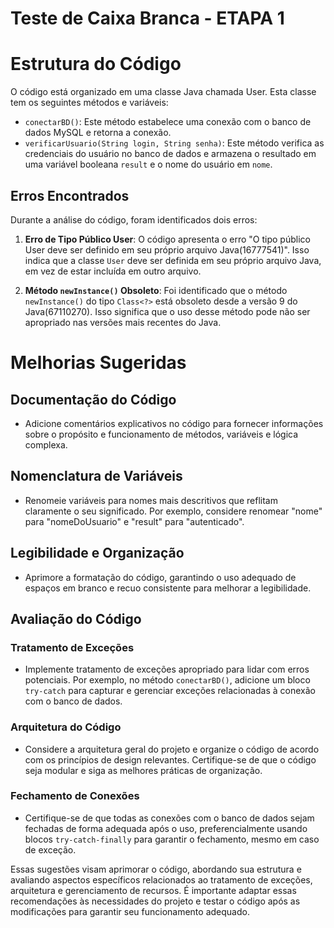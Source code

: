 # Teste de Caixa Branca - ETAPA 1

# Estrutura do Código

O código está organizado em uma classe Java chamada User. Esta classe tem os seguintes métodos e variáveis:

- `conectarBD()`: Este método estabelece uma conexão com o banco de dados MySQL e retorna a conexão.
- `verificarUsuario(String login, String senha)`: Este método verifica as credenciais do usuário no banco de dados e armazena o resultado em uma variável booleana `result` e o nome do usuário em `nome`.

## Erros Encontrados

Durante a análise do código, foram identificados dois erros:

1. **Erro de Tipo Público User**: O código apresenta o erro "O tipo público User deve ser definido em seu próprio arquivo Java(16777541)". Isso indica que a classe `User` deve ser definida em seu próprio arquivo Java, em vez de estar incluída em outro arquivo.

2. **Método `newInstance()` Obsoleto**: Foi identificado que o método `newInstance()` do tipo `Class<?>` está obsoleto desde a versão 9 do Java(67110270). Isso significa que o uso desse método pode não ser apropriado nas versões mais recentes do Java.

# Melhorias Sugeridas

## Documentação do Código

- Adicione comentários explicativos no código para fornecer informações sobre o propósito e funcionamento de métodos, variáveis e lógica complexa.

## Nomenclatura de Variáveis

- Renomeie variáveis para nomes mais descritivos que reflitam claramente o seu significado. Por exemplo, considere renomear "nome" para "nomeDoUsuario" e "result" para "autenticado".

## Legibilidade e Organização

- Aprimore a formatação do código, garantindo o uso adequado de espaços em branco e recuo consistente para melhorar a legibilidade.

## Avaliação do Código

### Tratamento de Exceções

- Implemente tratamento de exceções apropriado para lidar com erros potenciais. Por exemplo, no método `conectarBD()`, adicione um bloco `try-catch` para capturar e gerenciar exceções relacionadas à conexão com o banco de dados.

### Arquitetura do Código

- Considere a arquitetura geral do projeto e organize o código de acordo com os princípios de design relevantes. Certifique-se de que o código seja modular e siga as melhores práticas de organização.

### Fechamento de Conexões

- Certifique-se de que todas as conexões com o banco de dados sejam fechadas de forma adequada após o uso, preferencialmente usando blocos `try-catch-finally` para garantir o fechamento, mesmo em caso de exceção.

Essas sugestões visam aprimorar o código, abordando sua estrutura e avaliando aspectos específicos relacionados ao tratamento de exceções, arquitetura e gerenciamento de recursos. É importante adaptar essas recomendações às necessidades do projeto e testar o código após as modificações para garantir seu funcionamento adequado.
